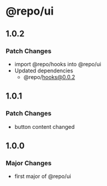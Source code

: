 # @repo/ui

## 1.0.2

### Patch Changes

- import @repo/hooks into @repo/ui
- Updated dependencies
  - @repo/hooks@0.0.2

## 1.0.1

### Patch Changes

- button content changed

## 1.0.0

### Major Changes

- first major of @repo/ui
